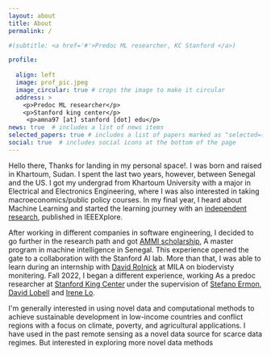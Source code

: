 ```yaml
---
layout: about
title: About
permalink: /

#(subtitle: <a href='#'>Predoc ML researcher, KC Stanford </a>)

profile:
  
  align: left
  image: prof_pic.jpeg
  image_circular: true # crops the image to make it circular
  address: >
    <p>Predoc ML researcher</p>
    <p>Stanford king center</p>
     <p>amna97 [at] stanford [dot] edu</p>
news: true  # includes a list of news items
selected_papers: true # includes a list of papers marked as "selected={true}"
social: true  # includes social icons at the bottom of the page
---
```


[//]: # (Write your biography here. Tell the world about yourself. Link to your favorite [subreddit]&#40;http://reddit.com&#41;. You can put a picture in, too. The code is already in, just name your picture `prof_pic.jpg` and put it in the `img/` folder.)

[//]: # ()
[//]: # (Put your address / P.O. box / other info right below your picture. You can also disable any these elements by editing `profile` property of the YAML header of your `_pages/about.md`. Edit `_bibliography/papers.bib` and Jekyll will render your [publications page]&#40;/al-folio/publications/&#41; automatically.)

[//]: # ()
[//]: # ([//])
Hello there, Thanks for landing in my personal space!. I was born and raised in Khartoum, Sudan. I spent the last two years, however, between Senegal and the US.
I got my undergrad from Khartoum University with a major in Electrical and Electronics Engineering, where I was also interested in taking macroeconomics/public policy courses. In my final year, I heard about Machine Learning and started the learning journey with an [independent research](https://ieeexplore.ieee.org/abstract/document/9070840), published in IEEEXplore.

After working in different companies in software engineering, I decided to go further in the research path and got [AMMI scholarship](https://aimsammi.org/), A master program in machine intelligence in Senegal.
This experience opened the gate to a collaboration with the Stanford AI lab. More than that, I was able to learn during an internship with [David Rolnick](https://davidrolnick.com/) at MILA on biodervisty monitering. Fall 2022, I began a different experience, working As a predoc researcher at [Stanford King Center](https://kingcenter.stanford.edu/) under the supervision of [Stefano Ermon](https://cs.stanford.edu/~ermon/), [David Lobell](https://fse.fsi.stanford.edu/people/david_lobell) and [Irene Lo](https://sites.google.com/view/irene-lo). 

I'm generally interested in using novel data and computational methods to achieve sustainable development in low-income countries and conflict regions with a focus on climate, poverty, and agricultural applications. I have used in the past remote sensing as a novel data source for scarce data regimes. But interested in exploring more novel data methods

[//]: # (&#40;Link to your social media connections, too. This theme is set up to use [Linkedin]&#40;&#40;https://www.linkedin.com/in/amna-elmustafa-20ab8b11a/&#41;&#41; )